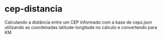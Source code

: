 # cep-distancia
Calculando a distância entre um CEP informado com a base de ceps.json utilizando as coordenadas latitude-longitude no calculo e convertendo para KM
